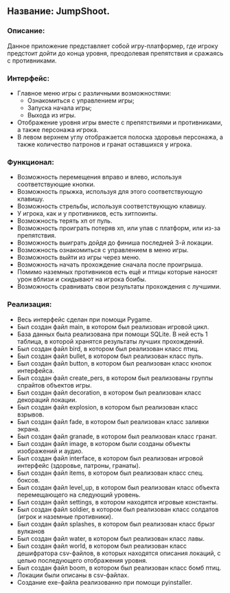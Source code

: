 ## Название: JumpShoot.

### Описание:

Данное приложение представляет собой игру-платформер, где игроку предстоит дойти до конца уровня, преодолевая препятствия и
сражаясь с противниками.

### Интерфейс:

- Главное меню игры с различными возможностями:
    - Ознакомиться с управлением игры;
    - Запуска начала игры;
    - Выхода из игры.
- Отображение уровня игры вместе с препятствиями и противниками, а также персонажа игрока.
- В левом верхнем углу отображается полоска здоровья персонажа, а также количество патронов и гранат оставшихся у игрока.


### Функционал:

- Возможность перемещения вправо и влево, используя соответствующие кнопки.
- Возможность прыжка, используя для этого соответствующую клавишу.
- Возможность стрельбы, используя соответствующую клавишу.
- У игрока, как и у противников, есть хитпоинты.
- Возможность терять хп от пуль.
- Возможность проиграть потеряв хп, или упав с платформ, или из-за препятствия.
- Возможность выиграть дойдя до финиша последней 3-й локации.
- Возможность ознакомиться с управлением в меню игры.
- Возможность выйти из игры через меню.
- Возможность начать прохождение сначала после проигрыша.
- Помимо наземных противников есть ещё и птицы которые наносят урон вблизи и скидывают на игрока боибы.
- Возможность сравнивать свои результаты прохождения с лучшими. 

### Реализация:

- Весь интерфейс сделан при помощи Pygame.
- Был создан файл main, в котором был реализован игровой цикл.
- База данных была реализована при помощи SQLite. В ней есть 1 таблица, в которой хранятся результаты лучших прохождений.
- Был создан файл bird, в котором был реализован класс птиц.
- Был создан файл bullet, в котором был реализован класс пуль.
- Был создан файл button, в котором был реализован класс кнопок интерфейса.
- Был создан файл create_pers, в котором был реализованы группы спрайтов объектов игры.
- Был создан файл decoration, в котором был реализован класс декораций локации.
- Был создан файл explosion, в котором был реализован класс взрывов.
- Был создан файл fade, в котором был реализован класс заливки экрана.
- Был создан файл granade, в котором был реализован класс гранат.
- Был создан файл image, в котором были созданы объекты изображений и аудио.
- Был создан файл interface, в котором был реализован игровой интерфейс (здоровье, патроны, гранаты).
- Был создан файл items, в котором был реализован класс спец. боксов.
- Был создан файл level_up, в котором был реализован класс объекта перемещающего на следующий уровень.
- Был создан файл settings, в котором находятся игровые константы.
- Был создан файл soldier, в котором был реализован класс солдатов (игрок и наземные противники).
- Был создан файл splashes, в котором был реализован класс брызг вулканов
- Был создан файл water, в котором был реализован класс лавы.
- Был создан файл world, в котором был реализован класс дешифратора csv-файлов, в которых находятся описания локаций, с целью последующего отображения уровня.
- Был создан файл boom, в котором был реализован класс бомб птиц.
- Локации были описаны в csv-файлах.
- Создание exe-файла реализованно при помощи pyinstaller.
